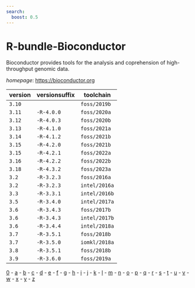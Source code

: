 ```yaml
---
search:
  boost: 0.5
---
```

# R-bundle-Bioconductor

Bioconductor provides tools for the analysis and coprehension  of high-throughput genomic data.

*homepage*: <https://bioconductor.org>

version | versionsuffix | toolchain
--------|---------------|----------
``3.10`` |  | ``foss/2019b``
``3.11`` | ``-R-4.0.0`` | ``foss/2020a``
``3.12`` | ``-R-4.0.3`` | ``foss/2020b``
``3.13`` | ``-R-4.1.0`` | ``foss/2021a``
``3.14`` | ``-R-4.1.2`` | ``foss/2021b``
``3.15`` | ``-R-4.2.0`` | ``foss/2021b``
``3.15`` | ``-R-4.2.1`` | ``foss/2022a``
``3.16`` | ``-R-4.2.2`` | ``foss/2022b``
``3.18`` | ``-R-4.3.2`` | ``foss/2023a``
``3.2`` | ``-R-3.2.3`` | ``foss/2016a``
``3.2`` | ``-R-3.2.3`` | ``intel/2016a``
``3.3`` | ``-R-3.3.1`` | ``intel/2016b``
``3.5`` | ``-R-3.4.0`` | ``intel/2017a``
``3.6`` | ``-R-3.4.3`` | ``foss/2017b``
``3.6`` | ``-R-3.4.3`` | ``intel/2017b``
``3.6`` | ``-R-3.4.4`` | ``intel/2018a``
``3.7`` | ``-R-3.5.1`` | ``foss/2018b``
``3.7`` | ``-R-3.5.0`` | ``iomkl/2018a``
``3.8`` | ``-R-3.5.1`` | ``foss/2018b``
``3.9`` | ``-R-3.6.0`` | ``foss/2019a``

[0](../0/index.md) - [a](../a/index.md) - [b](../b/index.md) - [c](../c/index.md) - [d](../d/index.md) - [e](../e/index.md) - [f](../f/index.md) - [g](../g/index.md) - [h](../h/index.md) - [i](../i/index.md) - [j](../j/index.md) - [k](../k/index.md) - [l](../l/index.md) - [m](../m/index.md) - [n](../n/index.md) - [o](../o/index.md) - [p](../p/index.md) - [q](../q/index.md) - [r](../r/index.md) - [s](../s/index.md) - [t](../t/index.md) - [u](../u/index.md) - [v](../v/index.md) - [w](../w/index.md) - [x](../x/index.md) - [y](../y/index.md) - [z](../z/index.md)

